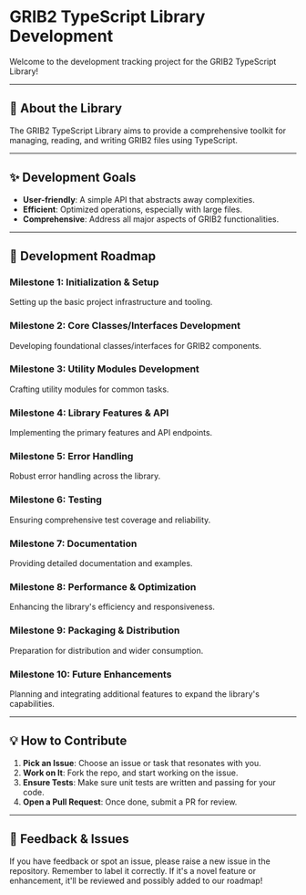 # GRIB2 TypeScript Library Development

Welcome to the development tracking project for the GRIB2 TypeScript Library!

---

## 📌 About the Library

The GRIB2 TypeScript Library aims to provide a comprehensive toolkit for managing, reading, and writing GRIB2 files using TypeScript.

---

## ✨ Development Goals

- **User-friendly**: A simple API that abstracts away complexities.
- **Efficient**: Optimized operations, especially with large files.
- **Comprehensive**: Address all major aspects of GRIB2 functionalities.

---

## 🚀 Development Roadmap

### Milestone 1: Initialization & Setup
Setting up the basic project infrastructure and tooling.

### Milestone 2: Core Classes/Interfaces Development
Developing foundational classes/interfaces for GRIB2 components.

### Milestone 3: Utility Modules Development
Crafting utility modules for common tasks.

### Milestone 4: Library Features & API
Implementing the primary features and API endpoints.

### Milestone 5: Error Handling
Robust error handling across the library.

### Milestone 6: Testing
Ensuring comprehensive test coverage and reliability.

### Milestone 7: Documentation
Providing detailed documentation and examples.

### Milestone 8: Performance & Optimization
Enhancing the library's efficiency and responsiveness.

### Milestone 9: Packaging & Distribution
Preparation for distribution and wider consumption.

### Milestone 10: Future Enhancements
Planning and integrating additional features to expand the library's capabilities.

---

## 💡 How to Contribute

1. **Pick an Issue**: Choose an issue or task that resonates with you.
2. **Work on It**: Fork the repo, and start working on the issue.
3. **Ensure Tests**: Make sure unit tests are written and passing for your code.
4. **Open a Pull Request**: Once done, submit a PR for review.

---

## 📣 Feedback & Issues

If you have feedback or spot an issue, please raise a new issue in the repository. Remember to label it correctly. If it's a novel feature or enhancement, it'll be reviewed and possibly added to our roadmap!
